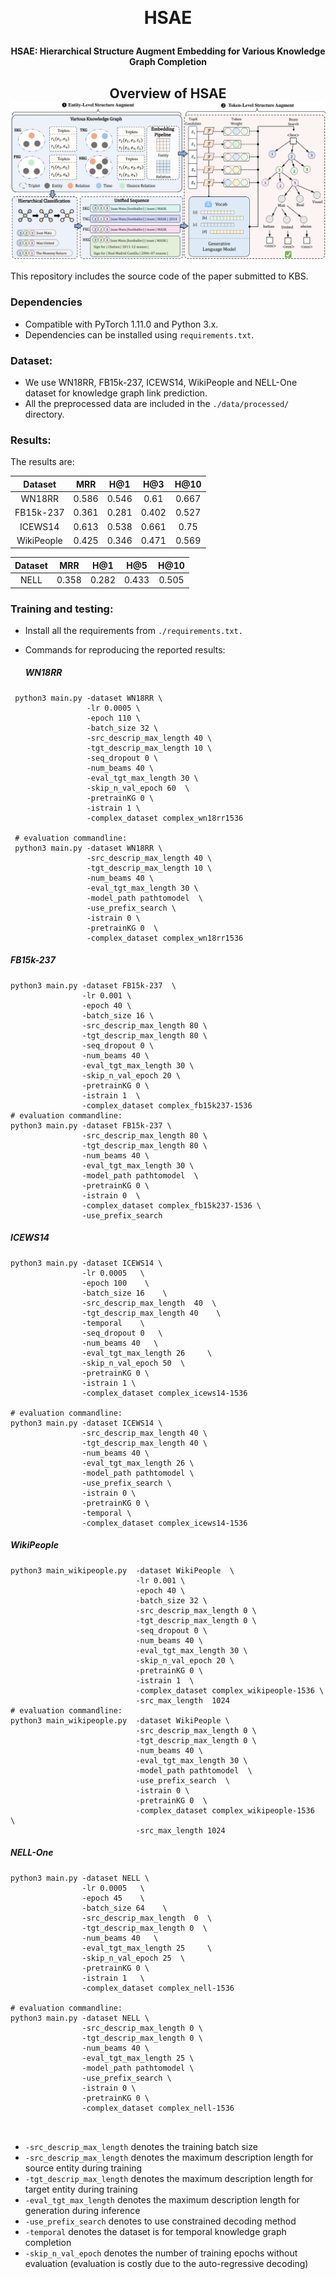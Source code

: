 ﻿﻿﻿﻿<h1 align="center">
  HSAE
</h1>

<h4 align="center">HSAE: Hierarchical Structure Augment Embedding for Various Knowledge Graph Completion</h4>

<h2 align="center">
  Overview of HSAE
  <img align="center"  src="overview.png" alt="...">
</h2>

This repository includes the source code of the paper submitted to KBS. 


### Dependencies

- Compatible with PyTorch 1.11.0 and Python 3.x.
- Dependencies can be installed using `requirements.txt`.

### Dataset:

- We use WN18RR, FB15k-237, ICEWS14, WikiPeople and NELL-One dataset for knowledge graph link prediction. 
- All the preprocessed data are included in the `./data/processed/` directory.


### Results:
The results are:

|  Dataset   |  MRR  |  H@1  |  H@3  | H@10  |
| :--------: | :---: | :---: | :---: | :---: |
|   WN18RR   | 0.586 | 0.546 | 0.61  | 0.667 |
| FB15k-237  | 0.361 | 0.281 | 0.402 | 0.527 |
|  ICEWS14   | 0.613 | 0.538 | 0.661 | 0.75  |
| WikiPeople | 0.425 | 0.346 | 0.471 | 0.569 |

| Dataset |  MRR  |  H@1  |  H@5  | H@10  |
|:-------:|:-----:|:-----:|:-----:|:-----:|
|  NELL   | 0.358 | 0.282 | 0.433 | 0.505 | 


### Training and testing:

- Install all the requirements from `./requirements.txt.`
- Commands for reproducing the reported results:
  
  ##### WN18RR
 ```shell
  python3 main.py -dataset WN18RR \
                  -lr 0.0005 \
                  -epoch 110 \
                  -batch_size 32 \
                  -src_descrip_max_length 40 \
                  -tgt_descrip_max_length 10 \
                  -seq_dropout 0 \
                  -num_beams 40 \
                  -eval_tgt_max_length 30 \
                  -skip_n_val_epoch 60  \
                  -pretrainKG 0 \
                  -istrain 1 \
                  -complex_dataset complex_wn18rr1536 
  
  # evaluation commandline:
  python3 main.py -dataset WN18RR \
                  -src_descrip_max_length 40 \
                  -tgt_descrip_max_length 10 \
                  -num_beams 40 \
                  -eval_tgt_max_length 30 \
                  -model_path pathtomodel  \
                  -use_prefix_search \
                  -istrain 0 \
                  -pretrainKG 0  \
                  -complex_dataset complex_wn18rr1536 
 ```

  ##### FB15k-237
  ```shell
  python3 main.py -dataset FB15k-237  \
                  -lr 0.001 \
                  -epoch 40 \
                  -batch_size 16 \
                  -src_descrip_max_length 80 \
                  -tgt_descrip_max_length 80 \
                  -seq_dropout 0 \
                  -num_beams 40 \
                  -eval_tgt_max_length 30 \
                  -skip_n_val_epoch 20 \
                  -pretrainKG 0 \
                  -istrain 1  \
                  -complex_dataset complex_fb15k237-1536
  # evaluation commandline:
  python3 main.py -dataset FB15k-237 \
                  -src_descrip_max_length 80 \
                  -tgt_descrip_max_length 80 \
                  -num_beams 40 \
                  -eval_tgt_max_length 30 \
                  -model_path pathtomodel  \
                  -pretrainKG 0 \
                  -istrain 0  \
                  -complex_dataset complex_fb15k237-1536 \
                  -use_prefix_search
  ```

  ##### ICEWS14
  ```shell
  python3 main.py -dataset ICEWS14 \
                  -lr 0.0005   \
                  -epoch 100    \
                  -batch_size 16    \
                  -src_descrip_max_length  40  \
                  -tgt_descrip_max_length 40    \
                  -temporal    \
                  -seq_dropout 0   \
                  -num_beams 40   \
                  -eval_tgt_max_length 26     \
                  -skip_n_val_epoch 50  \
                  -pretrainKG 0 \
                  -istrain 1 \
                  -complex_dataset complex_icews14-1536 
  
  # evaluation commandline:
  python3 main.py -dataset ICEWS14 \
                  -src_descrip_max_length 40 \
                  -tgt_descrip_max_length 40 \
                  -num_beams 40 \
                  -eval_tgt_max_length 26 \
                  -model_path pathtomodel \
                  -use_prefix_search \
                  -istrain 0 \
                  -pretrainKG 0 \
                  -temporal \
                  -complex_dataset complex_icews14-1536 
  ```
   ##### WikiPeople
  ```shell
  python3 main_wikipeople.py  -dataset WikiPeople  \
                              -lr 0.001 \
                              -epoch 40 \
                              -batch_size 32 \
                              -src_descrip_max_length 0 \
                              -tgt_descrip_max_length 0 \
                              -seq_dropout 0 \
                              -num_beams 40 \
                              -eval_tgt_max_length 30 \
                              -skip_n_val_epoch 20 \
                              -pretrainKG 0 \
                              -istrain 1  \
                              -complex_dataset complex_wikipeople-1536 \
                              -src_max_length  1024  
  # evaluation commandline:
  python3 main_wikipeople.py  -dataset WikiPeople \
                              -src_descrip_max_length 0 \
                              -tgt_descrip_max_length 0 \
                              -num_beams 40 \
                              -eval_tgt_max_length 30 \
                              -model_path pathtomodel  \
                              -use_prefix_search  \
                              -istrain 0 \
                              -pretrainKG 0  \
                              -complex_dataset complex_wikipeople-1536  \
                              -src_max_length 1024  
  
  ```
  ##### NELL-One
  ```shell
  python3 main.py -dataset NELL \
                  -lr 0.0005   \
                  -epoch 45    \
                  -batch_size 64    \
                  -src_descrip_max_length  0  \
                  -tgt_descrip_max_length 0  \
                  -num_beams 40   \
                  -eval_tgt_max_length 25     \
                  -skip_n_val_epoch 25  \
                  -pretrainKG 0 \
                  -istrain 1   \
                  -complex_dataset complex_nell-1536 
  
  # evaluation commandline:
  python3 main.py -dataset NELL \
                  -src_descrip_max_length 0 \
                  -tgt_descrip_max_length 0 \
                  -num_beams 40 \
                  -eval_tgt_max_length 25 \
                  -model_path pathtomodel \
                  -use_prefix_search \
                  -istrain 0 \
                  -pretrainKG 0 \
                  -complex_dataset complex_nell-1536 
                  
    
  ```
  - `-src_descrip_max_length` denotes the training batch size
  - `-src_descrip_max_length` denotes the maximum description length for source entity during training 
  - `-tgt_descrip_max_length` denotes the maximum description length for target entity during training
  - `-eval_tgt_max_length` denotes the maximum description length for generation during inference
  - `-use_prefix_search` denotes to use constrained decoding method
  - `-temporal` denotes the dataset is for temporal knowledge graph completion
  - `-skip_n_val_epoch` denotes the number of training epochs without evaluation (evaluation is costly due to the auto-regressive decoding) 

